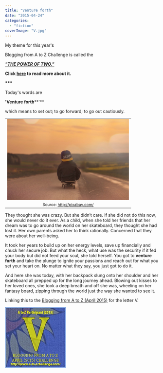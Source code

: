 ```yaml
---
title: "Venture forth"
date: "2015-04-24"
categories: 
  - "fiction"
coverImage: "V.jpg"
---
```


My theme for this year's

Blogging from A to Z Challenge is called the

**[_"THE POWER OF TWO."_](http://ifsbutsandsetcs.com/2015/03/22/the-power-of-two/)**

**Click [here](https://www.blogger.com/) to read more about it.**

**\*\*\***

Today's words are

**'Venture forth****'**

which means to set out; to go forward; to go out cautiously.

<table class="tr-caption-container" style="margin-left: auto; margin-right: auto; text-align: center;" cellspacing="0" cellpadding="0" align="center"><tbody><tr><td><a style="margin-left: auto; margin-right: auto;" href="http://ifsbutsandsetcs.com/wp-content/uploads/2015/04/V-1024x682.jpg"><img src="images/V-1024x682.jpg" width="400" height="266" border="0"></a></td></tr><tr><td class="tr-caption" style="font-size: 12.8000001907349px;">Source:&nbsp;<a style="font-size: 12.8000001907349px;" href="http://pixabay.com/">http://pixabay.com/</a></td></tr></tbody></table>

They thought she was crazy. But she didn’t care. If she did not do this now, she would never do it ever. As a child, when she told her friends that her dream was to go around the world on her skateboard, they thought she had lost it. Her own parents asked her to think rationally. Concerned that they were about her well-being.

It took her years to build up on her energy levels, save up financially and chuck her secure job. But what the heck, what use was the security if it fed your body but did not feed your soul, she told herself. You got to **venture forth** and take the plunge to ignite your passions and reach out for what you set your heart on. No matter what they say, you just got to do it.

And here she was today, with her backpack slung onto her shoulder and her skateboard all prepped up for the long journey ahead. Blowing out kisses to her loved ones, she took a deep breath and off she was, wheeling on her fantasy board, zipping through the world just the way she wanted to see it.

Linking this to the [Blogging from A to Z (April 2015)](http://www.a-to-zchallenge.com/) for the letter V.

[![](images/V1.jpg)](http://ifsbutsandsetcs.com/wp-content/uploads/2015/04/V1.jpg)
